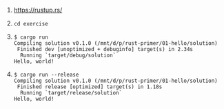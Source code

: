 1. https://rustup.rs/

2. ```
   cd exercise
   ```

3. ```
   $ cargo run
   Compiling solution v0.1.0 (/mnt/d/p/rust-primer/01-hello/solution)
    Finished dev [unoptimized + debuginfo] target(s) in 2.34s
     Running `target/debug/solution`
   Hello, world!
   ```

4. ```
   $ cargo run --release
   Compiling solution v0.1.0 (/mnt/d/p/rust-primer/01-hello/solution)
    Finished release [optimized] target(s) in 1.18s
     Running `target/release/solution`
   Hello, world!
   ```
